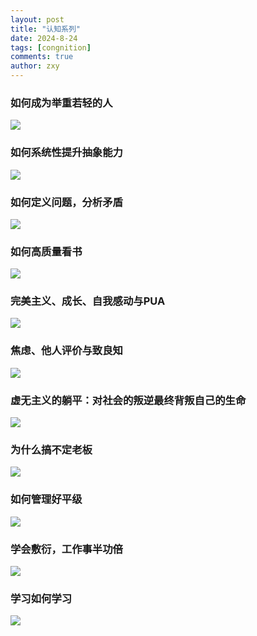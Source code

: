 ```yaml
---
layout: post
title: "认知系列"
date: 2024-8-24
tags: [congnition]
comments: true
author: zxy
---
```


### 如何成为举重若轻的人

![](https://zxyandzxy.github.io/images/%E8%AE%A4%E7%9F%A51.png)

### 如何系统性提升抽象能力

![](https://zxyandzxy.github.io/images/%E8%AE%A4%E7%9F%A52.png)

### 如何定义问题，分析矛盾

![](https://zxyandzxy.github.io/images/%E8%AE%A4%E7%9F%A53.png)

### 如何高质量看书

![](https://zxyandzxy.github.io/images/%E8%AE%A4%E7%9F%A54.png)

### 完美主义、成长、自我感动与PUA

![](https://zxyandzxy.github.io/images/%E8%AE%A4%E7%9F%A55.png)

### 焦虑、他人评价与致良知

![](https://zxyandzxy.github.io/images/%E8%AE%A4%E7%9F%A56.png)

### 虚无主义的躺平：对社会的叛逆最终背叛自己的生命

![](https://zxyandzxy.github.io/images/%E8%AE%A4%E7%9F%A57.png)

### 为什么搞不定老板

![](https://zxyandzxy.github.io/images/%E8%AE%A4%E7%9F%A58.png)

### 如何管理好平级

![](https://zxyandzxy.github.io/images/%E8%AE%A4%E7%9F%A59.png)

### 学会敷衍，工作事半功倍

![](https://zxyandzxy.github.io/images/%E8%AE%A4%E7%9F%A510.png)

### 学习如何学习

![](https://zxyandzxy.github.io/images/%E8%AE%A4%E7%9F%A511.png)
